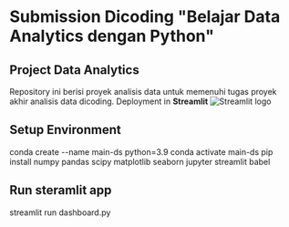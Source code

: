 # Submission Dicoding "Belajar Data Analytics dengan Python"

## Project Data Analytics

Repository ini berisi proyek analisis data untuk memenuhi tugas proyek akhir analisis data dicoding. Deployment in **Streamlit** <img src="https://user-images.githubusercontent.com/7164864/217935870-c0bc60a3-6fc0-4047-b011-7b4c59488c91.png" alt="Streamlit logo"></img>

## Setup Environment

conda create --name main-ds python=3.9
conda activate main-ds
pip install numpy pandas scipy matplotlib seaborn jupyter streamlit babel

## Run steramlit app

streamlit run dashboard.py